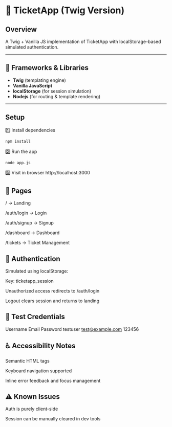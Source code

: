 # 🎫 TicketApp (Twig Version)

## Overview
A Twig + Vanilla JS implementation of TicketApp with localStorage-based simulated authentication.

---

## 🧩 Frameworks & Libraries
- **Twig** (templating engine)
- **Vanilla JavaScript**
- **localStorage** (for session simulation)
- **Nodejs** (for routing & template rendering)

---

## Setup

1️⃣ Install dependencies
```bash
npm install
```
2️⃣ Run the app
```bash
node app.js
```

3️⃣ Visit in browser
http://localhost:3000

## 🧠 Pages
/ → Landing

/auth/login → Login

/auth/signup → Signup

/dashboard → Dashboard

/tickets → Ticket Management

## 🔐 Authentication
Simulated using localStorage:

Key: ticketapp_session

Unauthorized access redirects to /auth/login

Logout clears session and returns to landing

## 🧪 Test Credentials
Username	Email	Password
testuser	test@example.com	123456

## ♿ Accessibility Notes
Semantic HTML tags

Keyboard navigation supported

Inline error feedback and focus management

## ⚠️ Known Issues
Auth is purely client-side

Session can be manually cleared in dev tools
